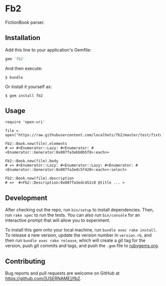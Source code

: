 # Fb2

FictionBook parser.

## Installation

Add this line to your application's Gemfile:

```ruby
gem 'fb2'
```

And then execute:

    $ bundle

Or install it yourself as:

    $ gem install fb2

## Usage

```
require 'open-uri'

file = open("https://raw.githubusercontent.com/localhots/fb2/master/test/fixtures/sample.fb2")

Fb2::Book.new(file).elements
# => #<Enumerator::Lazy: #<Enumerator: #<Enumerator::Generator:0x007fa3ebb0b5f8>:each>>

Fb2::Book.new(file).body
# => #<Enumerator::Lazy: #<Enumerator::Lazy: #<Enumerator: #<Enumerator::Generator:0x007fa3edc5f420>:each>>:select>

Fb2::Book.new(file).description
# =>  #<Fb2::Description:0x007fa3edc452c8 @title ... >
```

## Development

After checking out the repo, run `bin/setup` to install dependencies. Then, run `rake spec` to run the tests. You can also run `bin/console` for an interactive prompt that will allow you to experiment.

To install this gem onto your local machine, run `bundle exec rake install`. To release a new version, update the version number in `version.rb`, and then run `bundle exec rake release`, which will create a git tag for the version, push git commits and tags, and push the `.gem` file to [rubygems.org](https://rubygems.org).

## Contributing

Bug reports and pull requests are welcome on GitHub at https://github.com/[USERNAME]/fb2.

